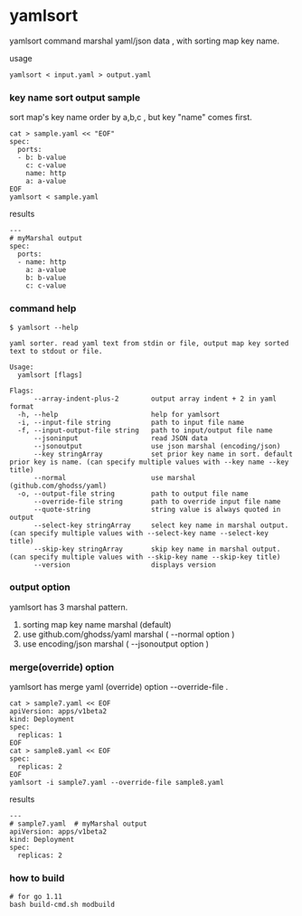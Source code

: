 # yamlsort

yamlsort command marshal yaml/json data , with sorting map key name.

usage

```
yamlsort < input.yaml > output.yaml
```

### key name sort output sample

sort map's key name order by a,b,c , but key "name" comes first.

```
cat > sample.yaml << "EOF"
spec:
  ports:
  - b: b-value
    c: c-value
    name: http
    a: a-value
EOF
yamlsort < sample.yaml
```

results

```
---
# myMarshal output
spec:
  ports:
  - name: http
    a: a-value
    b: b-value
    c: c-value
```

### command help

```
$ yamlsort --help

yaml sorter. read yaml text from stdin or file, output map key sorted text to stdout or file.

Usage:
  yamlsort [flags]

Flags:
      --array-indent-plus-2        output array indent + 2 in yaml format
  -h, --help                       help for yamlsort
  -i, --input-file string          path to input file name
  -f, --input-output-file string   path to input/output file name
      --jsoninput                  read JSON data
      --jsonoutput                 use json marshal (encoding/json)
      --key stringArray            set prior key name in sort. default prior key is name. (can specify multiple values with --key name --key title)
      --normal                     use marshal (github.com/ghodss/yaml)
  -o, --output-file string         path to output file name
      --override-file string       path to override input file name
      --quote-string               string value is always quoted in output
      --select-key stringArray     select key name in marshal output. (can specify multiple values with --select-key name --select-key title)
      --skip-key stringArray       skip key name in marshal output. (can specify multiple values with --skip-key name --skip-key title)
      --version                    displays version
```

### output option

yamlsort has 3 marshal pattern.
1. sorting map key name marshal (default)
2. use github.com/ghodss/yaml marshal ( --normal option )
3. use encoding/json marshal ( --jsonoutput option )

### merge(override) option

yamlsort has merge yaml (override) option --override-file .

```
cat > sample7.yaml << EOF
apiVersion: apps/v1beta2
kind: Deployment
spec:
  replicas: 1
EOF
cat > sample8.yaml << EOF
spec:
  replicas: 2
EOF
yamlsort -i sample7.yaml --override-file sample8.yaml
```
results
```
---
# sample7.yaml  # myMarshal output
apiVersion: apps/v1beta2
kind: Deployment
spec:
  replicas: 2
```

### how to build

```
# for go 1.11
bash build-cmd.sh modbuild
```
